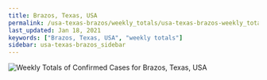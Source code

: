 ```yaml
---
title: Brazos, Texas, USA
permalink: /usa-texas-brazos/weekly_totals/usa-texas-brazos-weekly_totals.html
last_updated: Jan 18, 2021
keywords: ["Brazos, Texas, USA", "weekly totals"]
sidebar: usa-texas-brazos_sidebar
---
```


![Weekly Totals of Confirmed Cases for Brazos, Texas, USA](/covid_tracker/images/graphs/usa-texas-brazos-weekly_totals_graph.png)
